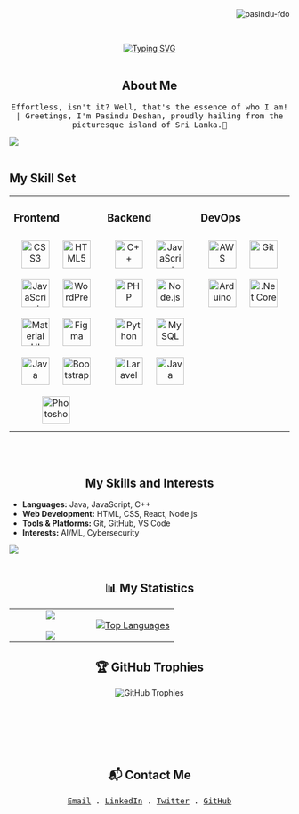 <!-- Profile views counter -->
<div align="center">
  <img src="https://komarev.com/ghpvc/?username=pasindu-fdo&label=Profile%20views&color=blueviolet&style=flat" alt="pasindu-fdo" align="right"/>
</div>

<br><br>

<!-- Typing SVG animation -->
<div align="center">
  <a href="https://git.io/typing-svg">
    <img src="https://readme-typing-svg.herokuapp.com?font=Fira+Code&pause=1000&center=true&vCenter=true&width=435&lines=FULL+STACK+DEVELOPER;UX/UI+ENGINEER;YOUTUBER;PROGRAMMER" alt="Typing SVG">
  </a>
</div>

<br>

<!-- About Me -->
<h2 align="center">About Me</h2>
<p align="center">
  <samp>
    Effortless, isn't it? Well, that's the essence of who I am! | Greetings, I'm Pasindu Deshan, proudly hailing from the picturesque island of Sri Lanka.🤍
  </samp>
</p>

<!-- Divider -->
<img src="https://user-images.githubusercontent.com/73097560/115834477-dbab4500-a447-11eb-908a-139a6edaec5c.gif">
<br><br>

## My Skill Set  
<table><tr><td valign="top" width="33%">



### Frontend  
<div align="center">  
<a href="https://www.w3schools.com/css/" target="_blank"><img style="margin: 10px" src="https://profilinator.rishav.dev/skills-assets/css3-original-wordmark.svg" alt="CSS3" height="50" /></a>  
<a href="https://en.wikipedia.org/wiki/HTML5" target="_blank"><img style="margin: 10px" src="https://profilinator.rishav.dev/skills-assets/html5-original-wordmark.svg" alt="HTML5" height="50" /></a>  
<a href="https://www.javascript.com/" target="_blank"><img style="margin: 10px" src="https://profilinator.rishav.dev/skills-assets/javascript-original.svg" alt="JavaScript" height="50" /></a>  
<a href="https://wordpress.com/" target="_blank"><img style="margin: 10px" src="https://profilinator.rishav.dev/skills-assets/wordpress.png" alt="WordPress" height="50" /></a>  
<a href="https://mui.com/" target="_blank"><img style="margin: 10px" src="https://profilinator.rishav.dev/skills-assets/mui.png" alt="Material UI" height="50" /></a>  
<a href="https://www.figma.com/" target="_blank"><img style="margin: 10px" src="https://profilinator.rishav.dev/skills-assets/figma-icon.svg" alt="Figma" height="50" /></a>  
<a href="https://www.java.com/" target="_blank"><img style="margin: 10px" src="https://profilinator.rishav.dev/skills-assets/java-original-wordmark.svg" alt="Java" height="50" /></a>  
<a href="https://getbootstrap.com/docs/3.4/javascript/" target="_blank"><img style="margin: 10px" src="https://profilinator.rishav.dev/skills-assets/bootstrap-plain.svg" alt="Bootstrap" height="50" /></a>  
<a href="https://www.adobe.com/in/products/photoshop.html" target="_blank"><img style="margin: 10px" src="https://profilinator.rishav.dev/skills-assets/photoshop-plain.svg" alt="Photoshop" height="50" /></a>  
</div>

</td><td valign="top" width="33%">



### Backend  
<div align="center">  
<a href="https://www.cplusplus.com/" target="_blank"><img style="margin: 10px" src="https://profilinator.rishav.dev/skills-assets/cplusplus-original.svg" alt="C++" height="50" /></a>  
<a href="https://www.javascript.com/" target="_blank"><img style="margin: 10px" src="https://profilinator.rishav.dev/skills-assets/javascript-original.svg" alt="JavaScript" height="50" /></a>  
<a href="https://www.php.net/" target="_blank"><img style="margin: 10px" src="https://profilinator.rishav.dev/skills-assets/php-original.svg" alt="PHP" height="50" /></a>  
<a href="https://nodejs.org/" target="_blank"><img style="margin: 10px" src="https://profilinator.rishav.dev/skills-assets/nodejs-original-wordmark.svg" alt="Node.js" height="50" /></a>  
<a href="https://www.python.org/" target="_blank"><img style="margin: 10px" src="https://profilinator.rishav.dev/skills-assets/python-original.svg" alt="Python" height="50" /></a>  
<a href="https://www.mysql.com/" target="_blank"><img style="margin: 10px" src="https://profilinator.rishav.dev/skills-assets/mysql-original-wordmark.svg" alt="MySQL" height="50" /></a>  
<a href="https://laravel.com/" target="_blank"><img style="margin: 10px" src="https://profilinator.rishav.dev/skills-assets/laravel-plain-wordmark.svg" alt="Laravel" height="50" /></a>  
<a href="https://www.java.com/" target="_blank"><img style="margin: 10px" src="https://profilinator.rishav.dev/skills-assets/java-original-wordmark.svg" alt="Java" height="50" /></a>  
</div>

</td><td valign="top" width="33%">



### DevOps  
<div align="center">  
<a href="https://aws.amazon.com/" target="_blank"><img style="margin: 10px" src="https://profilinator.rishav.dev/skills-assets/amazonwebservices-original-wordmark.svg" alt="AWS" height="50" /></a>  
<a href="https://github.com/" target="_blank"><img style="margin: 10px" src="https://profilinator.rishav.dev/skills-assets/git-scm-icon.svg" alt="Git" height="50" /></a>  
<a href="https://www.arduino.cc/" target="_blank"><img style="margin: 10px" src="https://profilinator.rishav.dev/skills-assets/arduino.png" alt="Arduino" height="50" /></a>  
<a href="https://dotnet.microsoft.com/download" target="_blank"><img style="margin: 10px" src="https://profilinator.rishav.dev/skills-assets/dotnetcore.png" alt=".Net Core" height="50" /></a>  
</div>

</td></tr></table>  

<br/><br/>

<!-- Skills and Interests -->
<h2 align="center"> My Skills and Interests</h2>
<ul>
  <li><strong>Languages:</strong> Java, JavaScript, C++</li>
  <li><strong>Web Development:</strong> HTML, CSS, React, Node.js</li>
  <li><strong>Tools & Platforms:</strong> Git, GitHub, VS Code</li>
  <li><strong>Interests:</strong> AI/ML, Cybersecurity</li>
</ul>

<!-- Divider -->
<img src="https://user-images.githubusercontent.com/73097560/115834477-dbab4500-a447-11eb-908a-139a6edaec5c.gif">
<br><br>

<!-- My Statistics -->
<h2 align="center">📊 My Statistics</h2>
<p align="center">
  <table align="center" style="border: none;">
    <tr style="border: none;">
      <td width="50%" align="center" style="border: none;">
        <img align="center" src="https://github-readme-stats.vercel.app/api?username=pasindu-fdo&theme=omni&hide_border=true&show_icons=true&count_private=true" />
        <br><br>
        <img src="https://github-readme-streak-stats.herokuapp.com/?user=pasindu-fdo&theme=omni&hide_border=true" align="center" />
      </td>
      <td width="50%" align="center" style="border: none;">
        <a href="https://github.com/pasindu-fdo">
          <img src="https://github-readme-stats.anuraghazra1.vercel.app/api/top-langs/?username=pasindu-fdo&theme=omni&hide_border=true&no-bg=true&no-frame=true&langs_count=10" alt="Top Languages"/>
        </a>
      </td>
    </tr>
  </table>
</p>

<!-- GitHub Trophies -->
<h2 align="center">🏆 GitHub Trophies</h2>
<div align="center">
  <img src="https://github-profile-trophy.vercel.app/?username=pasindu-fdo&theme=onedark&no-frame=true&margin-w=15&margin-h=15" alt="GitHub Trophies" />
</div> 

<br><br>


<br><br>

<!-- Latest Blog Posts 
<h2 align="center">📝 Latest Blog Posts</h2> -->
<!-- BLOG-POST-LIST:START -->
<!-- If you'd like to display recent blog posts from a platform like Medium or Dev.to, you can use GitHub Actions to automatically update this list. For now, you can manually add your latest blog posts here. -->
<!-- [Post Title 1](https://yourblog.com/post1)
- [Post Title 2](https://yourblog.com/post2)
- [Post Title 3](https://yourblog.com/post3) -->
<!-- BLOG-POST-LIST:END 
<br>-->

<!-- Featured Projects
<h2 align="center">✨ Featured Projects</h2>
<p align="center">
  <a href="https://github.com/nipuna-lakruwan/project1" target="_blank">
    <img src="https://github-readme-stats.vercel.app/api/pin/?username=nipuna-lakruwan&repo=project1&theme=omni&hide_border=true" alt="Project 1">
  </a>
  <a href="https://github.com/nipuna-lakruwan/project2" target="_blank">
    <img src="https://github-readme-stats.vercel.app/api/pin/?username=nipuna-lakruwan&repo=project2&theme=omni&hide_border=true" alt="Project 2">
  </a>
  <a href="https://github.com/nipuna-lakruwan/project3" target="_blank">
    <img src="https://github-readme-stats.vercel.app/api/pin/?username=nipuna-lakruwan&repo=project3&theme=omni&hide_border=true" alt="Project 3">
  </a>
</p>

<br> -->

<!-- Contact Me -->
<h2 align="center">📬 Contact Me</h2>
<p align="center">
  <samp>
    <a href="mailto:deshanfdo27@gmail.com">Email</a> .
    <a href="https://www.linkedin.com/in/" target="_blank">LinkedIn</a> .
    <a href="https://twitter.com/" target="_blank">Twitter</a> .
    <a href="https://github.com/" target="_blank">GitHub</a>
  </samp>
</p>

<br>
